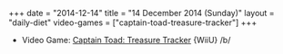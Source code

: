 +++
date = "2014-12-14"
title = "14 December 2014 (Sunday)"
layout = "daily-diet"
video-games = ["captain-toad-treasure-tracker"]
+++

<ul>
<li class="entry Video Game">Video Game: <a href="/video-games/captain-toad-treasure-tracker">Captain Toad: Treasure Tracker</a> {WiiU} /b/</li>
</ul>